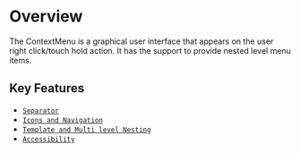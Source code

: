 # Overview

The ContextMenu is a graphical user interface that appears on the user right click/touch hold
action. It has the support to provide nested level menu items.

## Key Features

* [`Separator`](./getting-started#rendering-items-with-separator)
* [`Icons and Navigation`](./icons-and-navigation#icons-and-navigation)
* [`Template and Multi level Nesting`](./template#template-and-multilevel-nesting)
* [`Accessibility`](./accessibility#keyboard-accessibility)
